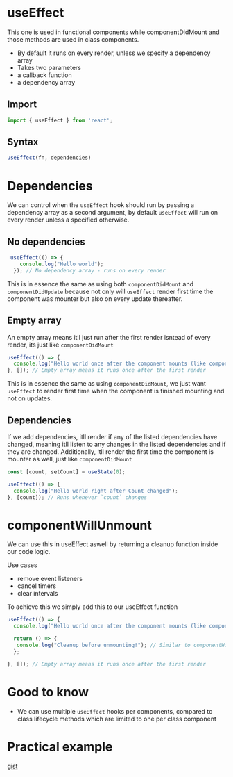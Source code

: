 # useEffect
This one is used in functional components while componentDidMount and those methods are used in class components.

- By default it runs on every render, unless we specify a dependency array
- Takes two parameters
 - a callback function
 - a dependency array

## Import
```js
import { useEffect } from 'react';
```

## Syntax
```js
useEffect(fn, dependencies)
```

# Dependencies
We can control when the `useEffect` hook should run by passing a dependency array as a second argument, by default `useEffect` will run on every render unless a specified otherwise.

## No dependencies
```jsx
 useEffect(() => {
    console.log("Hello world");
  }); // No dependency array - runs on every render
```

This is in essence the same as using both `componentDidMount` and `componentDidUpdate` because not only will `useEffect` render first time the component was mounter but also on every update thereafter.

## Empty array
An empty array means itll just run after the first render isntead of every render, its just like `componentDidMount`
```jsx
useEffect(() => {
  console.log("Hello world once after the component mounts (like componentDidMount)");
}, []); // Empty array means it runs once after the first render
```

This is in essence the same as using `componentDidMount`, we just want `useEffect` to render first time when the component is finished mounting and not on updates.

## Dependencies
If we add dependencies, itll render if any of the listed dependencies have changed, meaning itll listen to any changes in the listed dependencies and if they are changed. Additionally, itll render the first time the component is mounter as well, just like `componentDidMount`

```jsx
const [count, setCount] = useState(0);

useEffect(() => {
  console.log("Hello world right after Count changed");
}, [count]); // Runs whenever `count` changes

```

# componentWillUnmount
We can use this in useEffect aswell by returning a cleanup function inside our code logic.

Use cases
- remove event listeners
- cancel timers
- clear intervals

To achieve this we simply add this to our useEffect function
```jsx
useEffect(() => {
  console.log("Hello world once after the component mounts (like componentDidMount)");

  return () => {
   console.log("Cleanup before unmounting!"); // Similar to componentWillUnmount
  };

}, []); // Empty array means it runs once after the first render

```

# Good to know
- We can use multiple `useEffect` hooks per components, compared to class lifecycle methods which are limited to one per class component

# Practical example
[gist](https://gist.github.com/yosmelchiang/337d8cdf762a4ff4b85b5ad63e69a2ca)